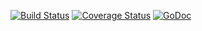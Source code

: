 [![Build Status](https://travis-ci.org/gambol99/go-lexer.svg?branch=wip)](https://travis-ci.org/gambol99/go-lexer)
[![Coverage Status](https://coveralls.io/repos/github/gambol99/go-lexer/badge.svg?branch=master)](https://coveralls.io/github/gambol99/go-lexer?branch=master)
[![GoDoc](http://godoc.org/github.com/gambol99/go-lexer?status.png)](http://godoc.org/github.com/gambol99/go-lexer)
